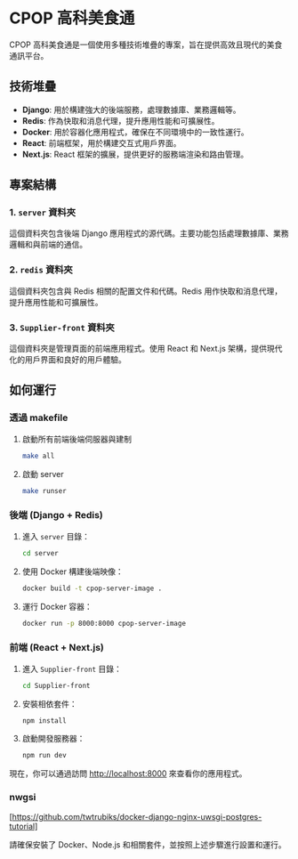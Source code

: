 # CPOP 高科美食通

CPOP 高科美食通是一個使用多種技術堆疊的專案，旨在提供高效且現代的美食通訊平台。

## 技術堆疊

- **Django**: 用於構建強大的後端服務，處理數據庫、業務邏輯等。
- **Redis**: 作為快取和消息代理，提升應用性能和可擴展性。
- **Docker**: 用於容器化應用程式，確保在不同環境中的一致性運行。
- **React**: 前端框架，用於構建交互式用戶界面。
- **Next.js**: React 框架的擴展，提供更好的服務端渲染和路由管理。

## 專案結構

### 1. `server` 資料夾

這個資料夾包含後端 Django 應用程式的源代碼。主要功能包括處理數據庫、業務邏輯和與前端的通信。

### 2. `redis` 資料夾

這個資料夾包含與 Redis 相關的配置文件和代碼。Redis 用作快取和消息代理，提升應用性能和可擴展性。

### 3. `Supplier-front` 資料夾

這個資料夾是管理頁面的前端應用程式。使用 React 和 Next.js 架構，提供現代化的用戶界面和良好的用戶體驗。

## 如何運行

### 透過 makefile

1. 啟動所有前端後端伺服器與建制

   ```bash
   make all
   ```

2. 啟動 server

   ```bash
   make runser
   ```

### 後端 (Django + Redis)

1. 進入 `server` 目錄：

   ```bash
   cd server
   ```

2. 使用 Docker 構建後端映像：

   ```bash
   docker build -t cpop-server-image .
   ```

3. 運行 Docker 容器：

   ```bash
   docker run -p 8000:8000 cpop-server-image
   ```

### 前端 (React + Next.js)

1. 進入 `Supplier-front` 目錄：

   ```bash
   cd Supplier-front
   ```

2. 安裝相依套件：

   ```bash
   npm install
   ```

3. 啟動開發服務器：

   ```bash
   npm run dev
   ```

現在，你可以通過訪問 [http://localhost:8000](http://localhost:8000) 來查看你的應用程式。

### nwgsi

[https://github.com/twtrubiks/docker-django-nginx-uwsgi-postgres-tutorial]

請確保安裝了 Docker、Node.js 和相關套件，並按照上述步驟進行設置和運行。
